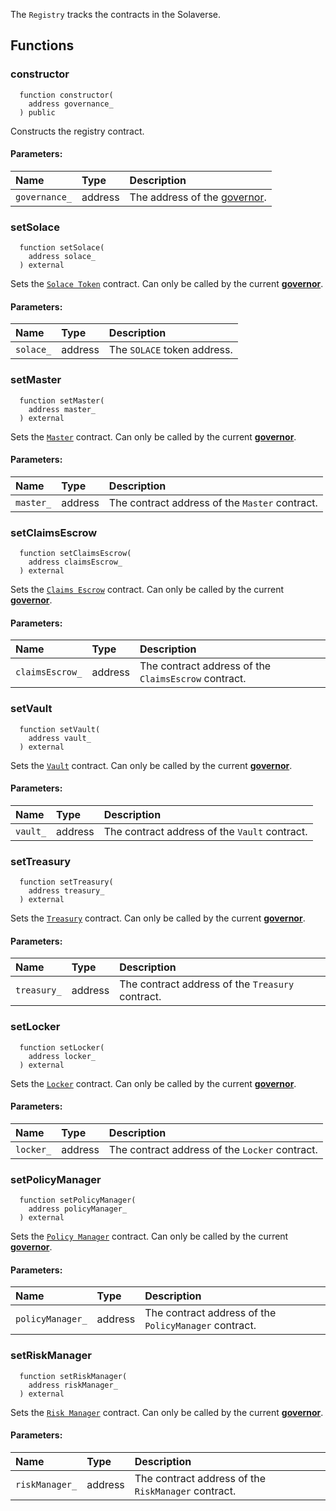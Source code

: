 The `Registry` tracks the contracts in the Solaverse.


## Functions
### constructor
```solidity
  function constructor(
    address governance_
  ) public
```
Constructs the registry contract.


#### Parameters:
| Name | Type | Description                                                          |
| :--- | :--- | :------------------------------------------------------------------- |
|`governance_` | address | The address of the [governor](/docs/user-docs/Governance).

### setSolace
```solidity
  function setSolace(
    address solace_
  ) external
```
Sets the [`Solace Token`](./SOLACE) contract.
Can only be called by the current [**governor**](/docs/user-docs/Governance).


#### Parameters:
| Name | Type | Description                                                          |
| :--- | :--- | :------------------------------------------------------------------- |
|`solace_` | address | The `SOLACE` token address.

### setMaster
```solidity
  function setMaster(
    address master_
  ) external
```
Sets the [`Master`](./Master) contract.
Can only be called by the current [**governor**](/docs/user-docs/Governance).


#### Parameters:
| Name | Type | Description                                                          |
| :--- | :--- | :------------------------------------------------------------------- |
|`master_` | address | The contract address of the `Master` contract.

### setClaimsEscrow
```solidity
  function setClaimsEscrow(
    address claimsEscrow_
  ) external
```
Sets the [`Claims Escrow`](./ClaimsEscrow) contract.
Can only be called by the current [**governor**](/docs/user-docs/Governance).


#### Parameters:
| Name | Type | Description                                                          |
| :--- | :--- | :------------------------------------------------------------------- |
|`claimsEscrow_` | address | The contract address of the `ClaimsEscrow` contract.

### setVault
```solidity
  function setVault(
    address vault_
  ) external
```
Sets the [`Vault`](./Vault) contract.
Can only be called by the current [**governor**](/docs/user-docs/Governance).


#### Parameters:
| Name | Type | Description                                                          |
| :--- | :--- | :------------------------------------------------------------------- |
|`vault_` | address | The contract address of the `Vault` contract.

### setTreasury
```solidity
  function setTreasury(
    address treasury_
  ) external
```
Sets the [`Treasury`](./Treasury) contract.
Can only be called by the current [**governor**](/docs/user-docs/Governance).


#### Parameters:
| Name | Type | Description                                                          |
| :--- | :--- | :------------------------------------------------------------------- |
|`treasury_` | address | The contract address of the `Treasury` contract.

### setLocker
```solidity
  function setLocker(
    address locker_
  ) external
```
Sets the [`Locker`](./Locker) contract.
Can only be called by the current [**governor**](/docs/user-docs/Governance).


#### Parameters:
| Name | Type | Description                                                          |
| :--- | :--- | :------------------------------------------------------------------- |
|`locker_` | address | The contract address of the `Locker` contract.

### setPolicyManager
```solidity
  function setPolicyManager(
    address policyManager_
  ) external
```
Sets the [`Policy Manager`](./PolicyManager) contract.
Can only be called by the current [**governor**](/docs/user-docs/Governance).


#### Parameters:
| Name | Type | Description                                                          |
| :--- | :--- | :------------------------------------------------------------------- |
|`policyManager_` | address | The contract address of the `PolicyManager` contract.

### setRiskManager
```solidity
  function setRiskManager(
    address riskManager_
  ) external
```
Sets the [`Risk Manager`](./RiskManager) contract.
Can only be called by the current [**governor**](/docs/user-docs/Governance).


#### Parameters:
| Name | Type | Description                                                          |
| :--- | :--- | :------------------------------------------------------------------- |
|`riskManager_` | address | The contract address of the `RiskManager` contract.

